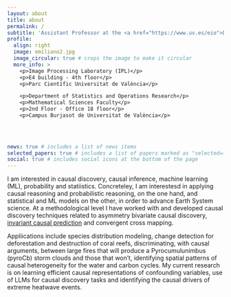 ```yaml
---
layout: about
title: about
permalink: /
subtitle: 'Assistant Professor at the <a href="https://www.uv.es/eio">Department of Statistics and Operations Research</a> at the <a href="https://www.uv.es/">University of Valencia</a> and researcher at the <a href="https://isp.uv.es">Image &amp; Signal Processing (ISP) group</a>'
profile:
  align: right
  image: emiliano2.jpg
  image_circular: true # crops the image to make it circular
  more_info: >
    <p>Image Processing Laboratory (IPL)</p>
    <p>E4 building - 4th floor</p>
    <p>Parc Científic Universitat de València</p>

    <p>Department of Statistics and Operations Research</p>
    <p>Mathematical Sciences Faculty</p>
    <p>2nd Floor - Office 18 floor</p>
    <p>Campus Burjasot de Universitat de València</p>

    
    

news: true # includes a list of news items
selected_papers: true # includes a list of papers marked as "selected={true}"
social: true # includes social icons at the bottom of the page
---
```


I am interested in causal discovery, causal inference, machine learning (ML), probability and statiistics. Concreteley, I am interestesd in applying causal reasoning and probabilistic reasoning, on the one hand, and statistical and ML models on the other, in order to advance Earth System science. At a methodological level I have worked with and developed causal discovery techniques related to asymmetry bivariate causal discovery, [invariant causal prediction](https://arxiv.org/abs/1501.01332) and convergent cross mapping. 

Appliications include species distribution modeling, change detection for deforestation and destruction of coral reefs, discriminating, with causal arguments, between large fires that will produce a Pyrocumulunimbus (pyroCb) storm clouds and those that won’t, identifying spatial patterns of causal heterogeneity for the water and carbon cycles. My current research is on learning efficient causal representations of confounding variables, use of LLMs for causal discovery tasks and identifying the causal drivers of extreme heatwave events. 

